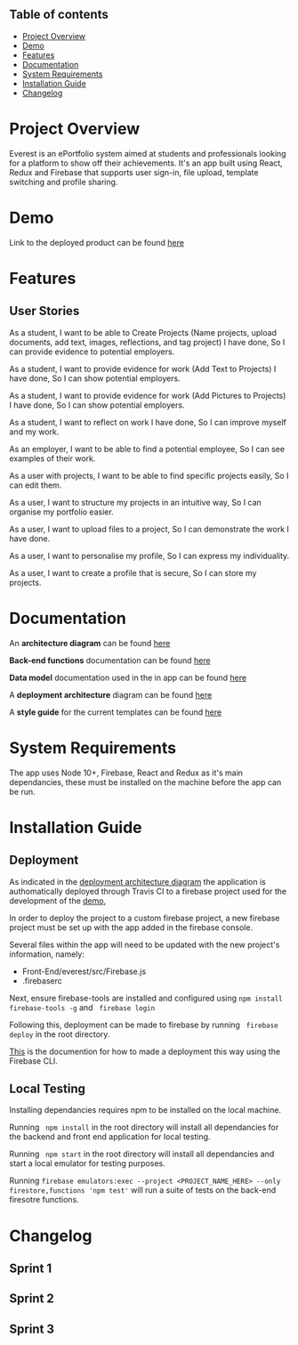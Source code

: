 ## Table of contents
* [Project Overview](#project-overview)
* [Demo](#demo)
* [Features](#features)
* [Documentation](#documentation) 
* [System Requirements](#system-requirements)
* [Installation Guide](#installation-guide)
* [Changelog](*Changelog)

# Project Overview
Everest is an ePortfolio system aimed at students and professionals looking for a platform to show off their achievements.
It's an app built using React, Redux and Firebase that supports user sign-in, file upload, template switching and profile sharing. 

# Demo
Link to the deployed product can be found [here](https://impressive-hall-288310.web.app/)

# Features

## User Stories
As a student,
I want to be able to Create Projects (Name projects, upload documents, add text, images, reflections, and tag project) I have done,
So I can provide evidence to potential employers.

As a student,
I want to provide evidence for work (Add Text to Projects) I have done,
So I can show potential employers.

As a student, 
I want to provide evidence for work (Add Pictures to Projects) I have done, 
So I can show potential employers.

As a student, 
I want to reflect on work I have done,
So I can improve myself and my work.

As an employer,
I want to be able to find a potential employee,
So I can see examples of their work.

As a user with projects,
I want to be able to find specific projects easily,
So I can edit them.

As a user,
I want to structure my projects in an intuitive way,
So I can organise my portfolio easier.

As a user,
I want to upload files to a project,
So I can demonstrate the work I have done.

As a user,
I want to personalise my profile,
So I can express my individuality.

As a user,
I want to create a profile that is secure,
So I can store my projects.

# Documentation
An **architecture diagram** can be found [here](Documentation/EverestArchitecture.png)

**Back-end functions** documentation can be found [here](Documentation/FunctionsDocumentation.pdf)

**Data model** documentation used in the in app can be found [here](Documentation/DataModel.pdf)

A **deployment architecture** diagram can be found [here](Documentation/DeploymentArchitecture.png)

A **style guide** for the current templates can be found [here](Documentation/StyleGuide.pdf)

# System Requirements
The app uses Node 10+, Firebase, React and Redux as it's main dependancies, these must be installed on the machine before the app can be run.



# Installation Guide
## Deployment
As indicated in the [deployment architecture diagram](Documentation/DeploymentArchitecture.png) the application is authomatically deployed through Travis CI to a firebase project used for the development of the [demo](#demo), 

In order to deploy the project to a custom firebase project, a new firebase project must be set up with the app added in the firebase console. 

Several files within the app will need to be updated with the new project's information, namely:
* Front-End/everest/src/Firebase.js
* .firebaserc

Next, ensure firebase-tools are installed and configured using ``` npm install firebase-tools -g ``` and ``` firebase login```

Following this, deployment can be made to firebase by running ``` firebase deploy``` in the root directory.

[This](https://firebase.google.com/docs/cli) is the documention for how to made a deployment this way using the Firebase CLI.


## Local Testing
Installing dependancies requires npm to be installed on the local machine. 

Running ``` npm install``` in the root directory will install all dependancies for the backend and front end application for local testing.

Running ``` npm start``` in the root directory will install all dependancies and start a local emulator for testing purposes.

Running ``` firebase emulators:exec --project <PROJECT_NAME_HERE> --only firestore,functions 'npm test' ``` will run a suite of tests on the back-end firesotre functions.

# Changelog
## Sprint 1
## Sprint 2
## Sprint 3
